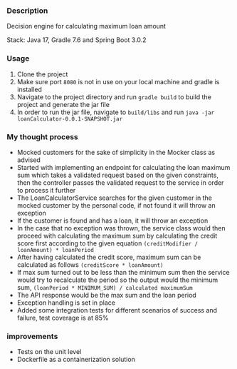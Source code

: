 ### Description

Decision engine for calculating maximum loan amount

Stack: Java 17, Gradle 7.6 and Spring Boot 3.0.2

### Usage

1. Clone the project
2. Make sure port `8080` is not in use on your local machine and gradle is installed
3. Navigate to the project directory and run `gradle build` to build the project and generate the jar file
4. In order to run the jar file, navigate to `build/libs` and run `java -jar loanCalculator-0.0.1-SNAPSHOT.jar`

### My thought process

- Mocked customers for the sake of simplicity in the Mocker class as advised
- Started with implementing an endpoint for calculating the loan maximum sum which takes a validated request based on
  the given constraints, then the controller passes the validated request to the service in order to process it further
- The LoanCalculatorService searches for the given customer in the mocked customer by the personal code, if not found it
  will throw an exception
- If the customer is found and has a loan, it will throw an exception
- In the case that no exception was thrown, the service class would then proceed with calculating the maximum sum
  by calculating the credit score first according to the given equation `(creditModifier / loanAmount) * loanPeriod`
- After having calculated the credit score, maximum sum can be calculated as follows `(creditScore * loanAmount)`
- If max sum turned out to be less than the minimum sum then the service would try to recalculate the period so the
  output would the minimum sum, `(loanPeriod * MINIMUM_SUM) / calculated maximumSum`
- The API response would be the max sum and the loan period
- Exception handling is set in place
- Added some integration tests for different scenarios of success and failure, test coverage is at 85%

### improvements

- Tests on the unit level
- Dockerfile as a containerization solution